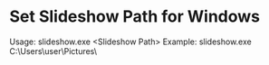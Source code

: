 # Set Slideshow Path for Windows
Usage: slideshow.exe \<Slideshow Path\>
Example: slideshow.exe C:\Users\user\Pictures\
